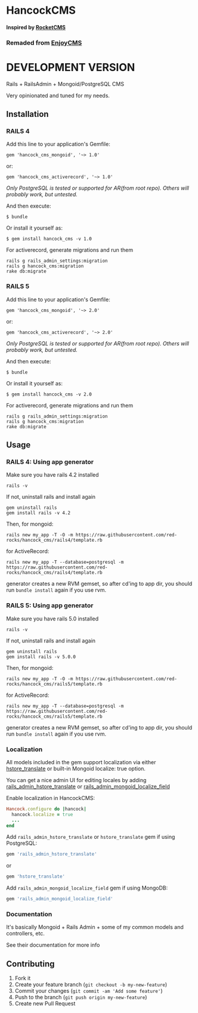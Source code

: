 # HancockCMS

#### Inspired by [RocketCMS](https://github.com/rs-pro/rocket_cms)
### Remaded from [EnjoyCMS](https://github.com/enjoycreative/enjoy_cms)

# DEVELOPMENT VERSION

Rails + RailsAdmin + Mongoid/PostgreSQL CMS

Very opinionated and tuned for my needs.

## Installation
### RAILS 4

Add this line to your application's Gemfile:

    gem 'hancock_cms_mongoid', '~> 1.0'

or:

    gem 'hancock_cms_activerecord', '~> 1.0'

*Only PostgreSQL is tested or supported for AR(from root repo). Others will probably work, but untested.*

And then execute:

    $ bundle

Or install it yourself as:

    $ gem install hancock_cms -v 1.0

For activerecord, generate migrations and run them

    rails g rails_admin_settings:migration
    rails g hancock_cms:migration
    rake db:migrate


### RAILS 5

Add this line to your application's Gemfile:

    gem 'hancock_cms_mongoid', '~> 2.0'

or:

    gem 'hancock_cms_activerecord', '~> 2.0'

*Only PostgreSQL is tested or supported for AR(from root repo). Others will probably work, but untested.*

And then execute:

    $ bundle

Or install it yourself as:

    $ gem install hancock_cms -v 2.0

For activerecord, generate migrations and run them

    rails g rails_admin_settings:migration
    rails g hancock_cms:migration
    rake db:migrate


## Usage

### RAILS 4: Using app generator

Make sure you have rails 4.2 installed

    rails -v

If not, uninstall rails and install again

    gem uninstall rails
    gem install rails -v 4.2

Then, for mongoid:

    rails new my_app -T -O -m https://raw.githubusercontent.com/red-rocks/hancock_cms/rails4/template.rb

for ActiveRecord:

    rails new my_app -T --database=postgresql -m https://raw.githubusercontent.com/red-rocks/hancock_cms/rails4/template.rb

generator creates a new RVM gemset, so after cd'ing to app dir, you should run `bundle install` again if you use rvm.

### RAILS 5:  Using app generator

Make sure you have rails 5.0 installed

    rails -v

If not, uninstall rails and install again

    gem uninstall rails
    gem install rails -v 5.0.0

Then, for mongoid:

    rails new my_app -T -O -m https://raw.githubusercontent.com/red-rocks/hancock_cms/rails5/template.rb

for ActiveRecord:

    rails new my_app -T --database=postgresql -m https://raw.githubusercontent.com/red-rocks/hancock_cms/rails5/template.rb

generator creates a new RVM gemset, so after cd'ing to app dir, you should run `bundle install` again if you use rvm.

### Localization

All models included in the gem support localization via either [hstore_translate](https://github.com/Leadformance/hstore_translate) or built-in Mongoid localize: true option.

You can get a nice admin UI for editing locales by adding [rails_admin_hstore_translate](https://github.com/glebtv/rails_admin_hstore_translate) or [rails_admin_mongoid_localize_field](https://github.com/sudosu/rails_admin_mongoid_localize_field)

<!-- Wrap your routes with locale scope:
```ruby
scope "(:locale)", locale: /en|ru/ do
  hancock_cms_routes
end
``` -->

Enable localization in HancockCMS:

```ruby
Hancock.configure do |hancock|
  hancock.localize = true
  ...
end
```

Add ```rails_admin_hstore_translate``` or ```hstore_translate``` gem if using PostgreSQL:

```ruby
gem 'rails_admin_hstore_translate'
```

or

```ruby
gem 'hstore_translate'
```

Add ```rails_admin_mongoid_localize_field``` gem if using MongoDB:

```ruby
gem 'rails_admin_mongoid_localize_field'
```

### Documentation

It's basically Mongoid + Rails Admin + some of my common models and controllers, etc.

See their documentation for more info

## Contributing

1. Fork it
2. Create your feature branch (`git checkout -b my-new-feature`)
3. Commit your changes (`git commit -am 'Add some feature'`)
4. Push to the branch (`git push origin my-new-feature`)
5. Create new Pull Request
